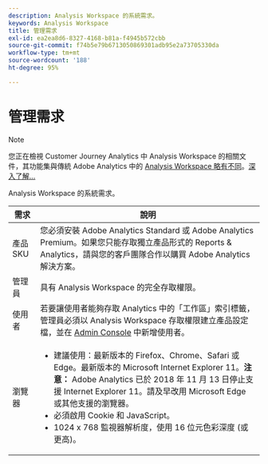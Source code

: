 ```yaml
---
description: Analysis Workspace 的系統需求。
keywords: Analysis Workspace
title: 管理需求
exl-id: ea2ea8d6-8327-4168-b81a-f4945b572cbb
source-git-commit: f74b5e79b6713050869301adb95e2a73705330da
workflow-type: tm+mt
source-wordcount: '188'
ht-degree: 95%

---
```


# 管理需求

>[!NOTE]
>
>您正在檢視 Customer Journey Analytics 中 Analysis Workspace 的相關文件，其功能集與傳統 Adobe Analytics 中的 [Analysis Workspace 略有不同](https://experienceleague.adobe.com/docs/analytics/analyze/analysis-workspace/home.html?lang=zh-Hant)。[深入了解...](/help/getting-started/cja-aa.md)

Analysis Workspace 的系統需求。

| 需求 | 說明 |
|--- |--- |
| 產品 SKU | 您必須安裝 Adobe Analytics Standard 或 Adobe Analytics Premium。如果您只能存取獨立產品形式的 Reports &amp; Analytics，請與您的客戶團隊合作以購買 Adobe Analytics 解決方案。 |
| 管理員 | 具有 Analysis Workspace 的完全存取權限。 |
| 使用者 | 若要讓使用者能夠存取 Analytics 中的「工作區」索引標籤，管理員必須以 Analysis Workspace 存取權限建立產品設定檔，並在 [Admin Console](https://experienceleague.adobe.com/docs/analytics/admin/admin-console/permissions/product-profile.html) 中新增使用者。 |
| 瀏覽器 | <ul><li>建議使用：最新版本的 Firefox、Chrome、Safari 或 Edge。最新版本的 Microsoft Internet Explorer 11。**注意：** Adobe Analytics 已於 2018 年 11 月 13 日停止支援 Internet Explorer 11。請及早改用 Microsoft Edge 或其他支援的瀏覽器。</li><li>必須啟用 Cookie 和 JavaScript。</li><li>1024 x 768 監視器解析度，使用 16 位元色彩深度 (或更高)。</li></ul> |
